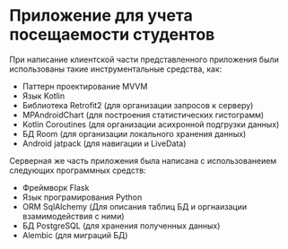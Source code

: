 # Приложение для учета посещаемости студентов

При написание клиентской части представленного приложения были использованы такие инструментальные средства, как:
- Паттерн проектирование MVVM
- Язык Kotlin
- Библиотека Retrofit2 (для организации запросов к серверу)
- MPAndroidChart (для построения статистических гистограмм)
- Kotlin Coroutines (для организации асихронной подгрузки данных)
- БД Room (для организации локального хранения данных)
- Android jatpack (для навигации и LiveData)

Серверная же часть приложения была написана c использованеием следующих программных средств:
-  Фреймворк Flask
-  Язык програмирования Python
-  ORM SqlAlchemy (Для описания таблиц БД и оргнаизации взамимодействия с ними) 
-  БД PostgreSQL (для хранения полученных данных)
-  Alembic (для миграций БД)
